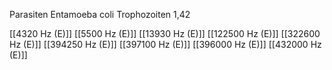 Parasiten Entamoeba coli Trophozoiten 1,42

[[4320 Hz (E)]]
[[5500 Hz (E)]]
[[13930 Hz (E)]]
[[122500 Hz (E)]]
[[322600 Hz (E)]]
[[394250 Hz (E)]]
[[397100 Hz (E)]]
[[396000 Hz (E)]]
[[432000 Hz (E)]]